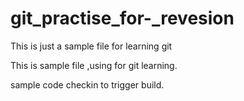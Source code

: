 # git_practise_for-_revesion


This is just a sample file for learning git


This is sample file ,using for git learning.

sample code checkin to trigger build.
